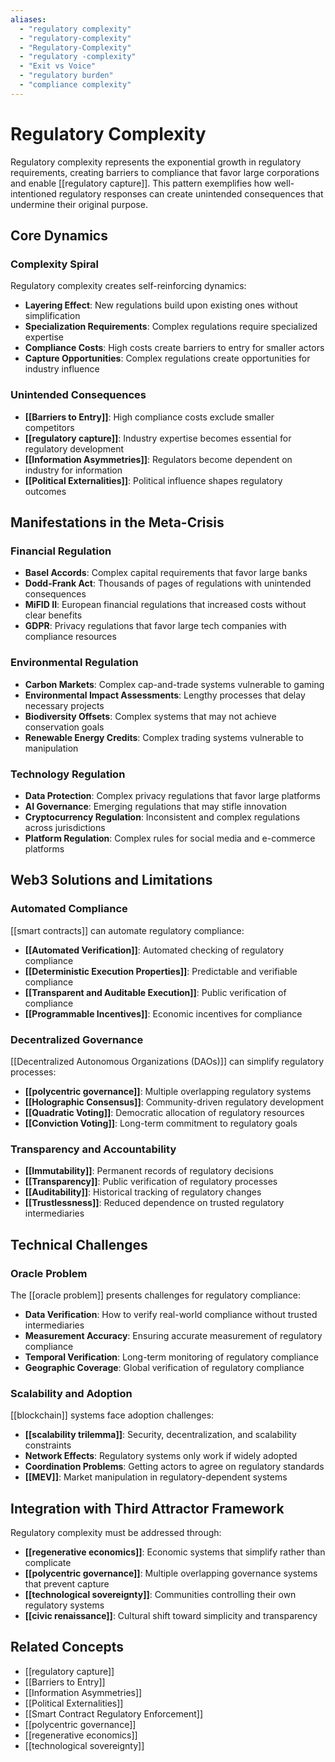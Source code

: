 ```yaml
---
aliases:
  - "regulatory complexity"
  - "regulatory-complexity"
  - "Regulatory-Complexity"
  - "regulatory -complexity"
  - "Exit vs Voice"
  - "regulatory burden"
  - "compliance complexity"
---
```


# Regulatory Complexity

Regulatory complexity represents the exponential growth in regulatory requirements, creating barriers to compliance that favor large corporations and enable [[regulatory capture]]. This pattern exemplifies how well-intentioned regulatory responses can create unintended consequences that undermine their original purpose.

## Core Dynamics

### Complexity Spiral
Regulatory complexity creates self-reinforcing dynamics:
- **Layering Effect**: New regulations build upon existing ones without simplification
- **Specialization Requirements**: Complex regulations require specialized expertise
- **Compliance Costs**: High costs create barriers to entry for smaller actors
- **Capture Opportunities**: Complex regulations create opportunities for industry influence

### Unintended Consequences
- **[[Barriers to Entry]]**: High compliance costs exclude smaller competitors
- **[[regulatory capture]]**: Industry expertise becomes essential for regulatory development
- **[[Information Asymmetries]]**: Regulators become dependent on industry for information
- **[[Political Externalities]]**: Political influence shapes regulatory outcomes

## Manifestations in the Meta-Crisis

### Financial Regulation
- **Basel Accords**: Complex capital requirements that favor large banks
- **Dodd-Frank Act**: Thousands of pages of regulations with unintended consequences
- **MiFID II**: European financial regulations that increased costs without clear benefits
- **GDPR**: Privacy regulations that favor large tech companies with compliance resources

### Environmental Regulation
- **Carbon Markets**: Complex cap-and-trade systems vulnerable to gaming
- **Environmental Impact Assessments**: Lengthy processes that delay necessary projects
- **Biodiversity Offsets**: Complex systems that may not achieve conservation goals
- **Renewable Energy Credits**: Complex trading systems vulnerable to manipulation

### Technology Regulation
- **Data Protection**: Complex privacy regulations that favor large platforms
- **AI Governance**: Emerging regulations that may stifle innovation
- **Cryptocurrency Regulation**: Inconsistent and complex regulations across jurisdictions
- **Platform Regulation**: Complex rules for social media and e-commerce platforms

## Web3 Solutions and Limitations

### Automated Compliance
[[smart contracts]] can automate regulatory compliance:
- **[[Automated Verification]]**: Automated checking of regulatory compliance
- **[[Deterministic Execution Properties]]**: Predictable and verifiable compliance
- **[[Transparent and Auditable Execution]]**: Public verification of compliance
- **[[Programmable Incentives]]**: Economic incentives for compliance

### Decentralized Governance
[[Decentralized Autonomous Organizations (DAOs)]] can simplify regulatory processes:
- **[[polycentric governance]]**: Multiple overlapping regulatory systems
- **[[Holographic Consensus]]**: Community-driven regulatory development
- **[[Quadratic Voting]]**: Democratic allocation of regulatory resources
- **[[Conviction Voting]]**: Long-term commitment to regulatory goals

### Transparency and Accountability
- **[[Immutability]]**: Permanent records of regulatory decisions
- **[[Transparency]]**: Public verification of regulatory processes
- **[[Auditability]]**: Historical tracking of regulatory changes
- **[[Trustlessness]]**: Reduced dependence on trusted regulatory intermediaries

## Technical Challenges

### Oracle Problem
The [[oracle problem]] presents challenges for regulatory compliance:
- **Data Verification**: How to verify real-world compliance without trusted intermediaries
- **Measurement Accuracy**: Ensuring accurate measurement of regulatory compliance
- **Temporal Verification**: Long-term monitoring of regulatory compliance
- **Geographic Coverage**: Global verification of regulatory compliance

### Scalability and Adoption
[[blockchain]] systems face adoption challenges:
- **[[scalability trilemma]]**: Security, decentralization, and scalability constraints
- **Network Effects**: Regulatory systems only work if widely adopted
- **Coordination Problems**: Getting actors to agree on regulatory standards
- **[[MEV]]**: Market manipulation in regulatory-dependent systems

## Integration with Third Attractor Framework

Regulatory complexity must be addressed through:
- **[[regenerative economics]]**: Economic systems that simplify rather than complicate
- **[[polycentric governance]]**: Multiple overlapping governance systems that prevent capture
- **[[technological sovereignty]]**: Communities controlling their own regulatory systems
- **[[civic renaissance]]**: Cultural shift toward simplicity and transparency

## Related Concepts
- [[regulatory capture]]
- [[Barriers to Entry]]
- [[Information Asymmetries]]
- [[Political Externalities]]
- [[Smart Contract Regulatory Enforcement]]
- [[polycentric governance]]
- [[regenerative economics]]
- [[technological sovereignty]]